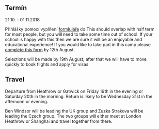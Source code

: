 ## Termín
21.10. - 01.11.2018  

Přihlášky pomocí vyplňení [formluláře](https://docs.google.com/forms/d/e/1FAIpQLSfFnxckmVbDwaaQxs8Z_iYjB3Z0E16Zgsp5xzF9Kp9Cg7Jslw/viewform) do This should overlap with half term for most people, but you will need to take some time out of school. If your school is happy with this then we are sure it will be an enjoyable and educational experience! If you would like to take part in this camp please [complete this form](https://link.to.form) by 12th August.

Selections will be made by 19th August, after that we will have to move quickly to book flights and apply for visas.

## Travel
Departure from Heathrow or Gatwick on Friday 19th in the evening or Saturday 20th in the morning. Return is likely to be Wednesday 31st in the afternoon or evening.

Ben Windsor will be leading the UK group and Zuzka Strakova will be leading the Czech group. The two groups will either meet at London Heathrow or Shanghai and travel together from there.
